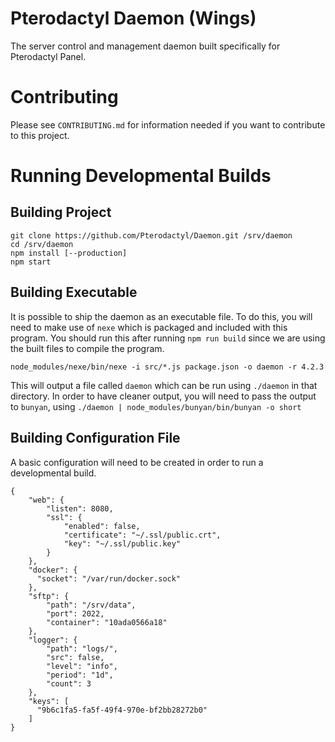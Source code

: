 # Pterodactyl Daemon (Wings)
The server control and management daemon built specifically for Pterodactyl Panel.

# Contributing
Please see `CONTRIBUTING.md` for information needed if you want to contribute to this project.

# Running Developmental Builds

## Building Project
```
git clone https://github.com/Pterodactyl/Daemon.git /srv/daemon
cd /srv/daemon
npm install [--production]
npm start
```

## Building Executable
It is possible to ship the daemon as an executable file. To do this, you will need to make use of `nexe` which is packaged and included with this program. You should run this after running `npm run build` since we are using the built files to compile the program.

```
node_modules/nexe/bin/nexe -i src/*.js package.json -o daemon -r 4.2.3
```

This will output a file called `daemon` which can be run using `./daemon` in that directory. In order to have cleaner output, you will need to pass the output to `bunyan`, using `./daemon | node_modules/bunyan/bin/bunyan -o short`

## Building Configuration File
A basic configuration will need to be created in order to run a developmental build.

```
{
    "web": {
        "listen": 8080,
        "ssl": {
            "enabled": false,
            "certificate": "~/.ssl/public.crt",
            "key": "~/.ssl/public.key"
        }
    },
    "docker": {
      "socket": "/var/run/docker.sock"
    },
    "sftp": {
        "path": "/srv/data",
        "port": 2022,
        "container": "10ada0566a18"
    },
    "logger": {
        "path": "logs/",
        "src": false,
        "level": "info",
        "period": "1d",
        "count": 3
    },
    "keys": [
      "9b6c1fa5-fa5f-49f4-970e-bf2bb28272b0"
    ]
}
```

